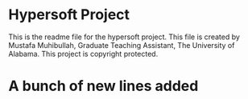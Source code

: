 # Hypersoft Project
This is the readme file for the hypersoft project. This file is created by Mustafa Muhibullah, Graduate Teaching Assistant, The University of Alabama. This project is copyright protected.

# A bunch of new lines added
